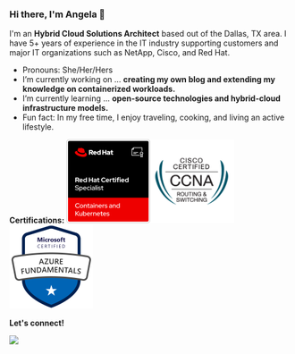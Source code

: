 ### Hi there, I'm Angela 👋

I'm an **Hybrid Cloud Solutions Architect** based out of the Dallas, TX area. I have 5+ years of experience in the IT industry supporting customers and major IT organizations such as NetApp, Cisco, and Red Hat.

-  Pronouns: She/Her/Hers
-  I’m currently working on ... **creating my own blog and extending my knowledge on containerized workloads.**
-  I’m currently learning ... **open-source technologies and hybrid-cloud infrastructure models.**
-  Fun fact: In my free time, I enjoy traveling, cooking, and living an active lifestyle.


**Certifications:**
<img src="
https://github.com/angelavuong/angelavuong/blob/main/images/Red%20Hat%20Certified%20Specialist%20in%20Containers%20and%20Kubernetes.png" width="150" height="150">[<img src="https://github.com/angelavuong/angelavuong/blob/main/images/cisco_ccna.png" width="150" height="150">](https://www.credly.com/badges/c8d62fc0-aa8d-42ee-a06a-6ff21fafcc31/linked_in_profile)<img src="https://github.com/angelavuong/angelavuong/blob/main/images/azure-fundamentals.png" width="150" height="150">

**Let's connect!**
<!-- LinkedIn -->
[<img src="https://img.shields.io/badge/LinkedIn-angelavuong-blue?style=flat-square&logo=appveyor">](https://www.linkedin.com/in/angelavuong/)
